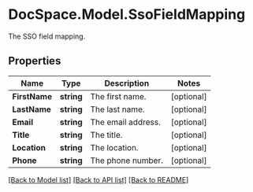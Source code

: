 # DocSpace.Model.SsoFieldMapping
The SSO field mapping.

## Properties

Name | Type | Description | Notes
------------ | ------------- | ------------- | -------------
**FirstName** | **string** | The first name. | [optional] 
**LastName** | **string** | The last name. | [optional] 
**Email** | **string** | The email address. | [optional] 
**Title** | **string** | The title. | [optional] 
**Location** | **string** | The location. | [optional] 
**Phone** | **string** | The phone number. | [optional] 

[[Back to Model list]](../README.md#documentation-for-models) [[Back to API list]](../README.md#documentation-for-api-endpoints) [[Back to README]](../README.md)

